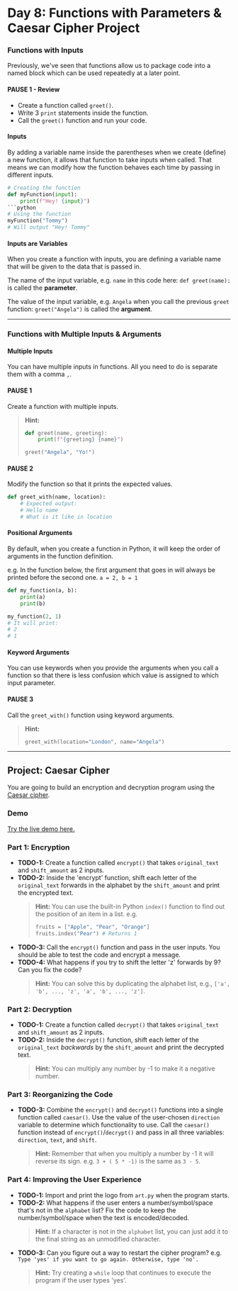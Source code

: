 # Day 8: Functions with Parameters & Caesar Cipher Project

### Functions with Inputs

Previously, we've seen that functions allow us to package code into a named block which can be used repeatedly at a later point.

#### PAUSE 1 - Review
- Create a function called `greet()`.
- Write 3 `print` statements inside the function.
- Call the `greet()` function and run your code.

#### Inputs
By adding a variable name inside the parentheses when we create (define) a new function, it allows that function to take inputs when called. That means we can modify how the function behaves each time by passing in different inputs.

```python
# Creating the function
def myFunction(input):
    print(f"Hey! {input}")
```python
# Using the function
myFunction("Tommy")
# Will output "Hey! Tommy"
```

#### Inputs are Variables
When you create a function with inputs, you are defining a variable name that will be given to the data that is passed in.

The name of the input variable, e.g. `name` in this code here: `def greet(name):` is called the **parameter**.

The value of the input variable, e.g. `Angela` when you call the previous `greet` function: `greet("Angela")` is called the **argument**.

---

### Functions with Multiple Inputs & Arguments

#### Multiple Inputs
You can have multiple inputs in functions. All you need to do is separate them with a comma `,`.

#### PAUSE 1
Create a function with multiple inputs.

> **Hint:**
> ```python
> def greet(name, greeting):
>     print(f"{greeting} {name}")
>
> greet("Angela", "Yo!")
> ```

#### PAUSE 2
Modify the function so that it prints the expected values.
```python
def greet_with(name, location):
    # Expected output:
    # Hello name
    # What is it like in location
```

#### Positional Arguments
By default, when you create a function in Python, it will keep the order of arguments in the function definition.

e.g. In the function below, the first argument that goes in will always be printed before the second one. `a = 2, b = 1`

```python
def my_function(a, b):
    print(a)
    print(b)

my_function(2, 1)
# It will print:
# 2
# 1
```

#### Keyword Arguments
You can use keywords when you provide the arguments when you call a function so that there is less confusion which value is assigned to which input parameter.

#### PAUSE 3
Call the `greet_with()` function using keyword arguments.

> **Hint:**
> ```python
> greet_with(location="London", name="Angela")
> ```

---

## Project: Caesar Cipher

You are going to build an encryption and decryption program using the [Caesar cipher](https://en.wikipedia.org/wiki/Caesar_cipher).

### Demo
[Try the live demo here.](https://appbrewery.github.io/python-day8-demo/)

### Part 1: Encryption
-   **TODO-1:** Create a function called `encrypt()` that takes `original_text` and `shift_amount` as 2 inputs.
-   **TODO-2:** Inside the 'encrypt' function, shift each letter of the `original_text` forwards in the alphabet by the `shift_amount` and print the encrypted text.
    > **Hint:** You can use the built-in Python `index()` function to find out the position of an item in a list. e.g.
    > ```python
    > fruits = ["Apple", "Pear", "Orange"]
    > fruits.index("Pear") # Returns 1
    > ```
-   **TODO-3:** Call the `encrypt()` function and pass in the user inputs. You should be able to test the code and encrypt a message.
-   **TODO-4:** What happens if you try to shift the letter 'z' forwards by 9? Can you fix the code?
    > **Hint:** You can solve this by duplicating the alphabet list, e.g., `['a', 'b', ..., 'z', 'a', 'b', ..., 'z']`.

### Part 2: Decryption
-   **TODO-1:** Create a function called `decrypt()` that takes `original_text` and `shift_amount` as 2 inputs.
-   **TODO-2:** Inside the `decrypt()` function, shift each letter of the `original_text` *backwards* by the `shift_amount` and print the decrypted text.
    > **Hint:** You can multiply any number by -1 to make it a negative number.

### Part 3: Reorganizing the Code
-   **TODO-3:** Combine the `encrypt()` and `decrypt()` functions into a single function called `caesar()`. Use the value of the user-chosen `direction` variable to determine which functionality to use. Call the `caesar()` function instead of `encrypt()`/`decrypt()` and pass in all three variables: `direction`, `text`, and `shift`.
    > **Hint:** Remember that when you multiply a number by -1 it will reverse its sign. e.g. `3 + ( 5 * -1)` is the same as `3 - 5`.

### Part 4: Improving the User Experience
-   **TODO-1:** Import and print the logo from `art.py` when the program starts.
-   **TODO-2:** What happens if the user enters a number/symbol/space that's not in the `alphabet` list? Fix the code to keep the number/symbol/space when the text is encoded/decoded.
    > **Hint:** If a character is not in the `alphabet` list, you can just add it to the final string as an unmodified character.
-   **TODO-3:** Can you figure out a way to restart the cipher program? e.g. `Type 'yes' if you want to go again. Otherwise, type 'no'.`
    > **Hint:** Try creating a `while` loop that continues to execute the program if the user types 'yes'.
